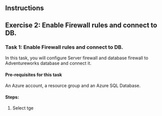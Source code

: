 ## Instructions

## Exercise 2: Enable Firewall rules and connect to DB.

### Task 1: Enable Firewall rules and connect to DB.

In this task, you will configure Server firewall and database firewall to Adventureworks database and connect it.

#### Pre-requisites for this task

An Azure account, a resource group and an Azure SQL Database.

#### Steps:

1. Select tge
